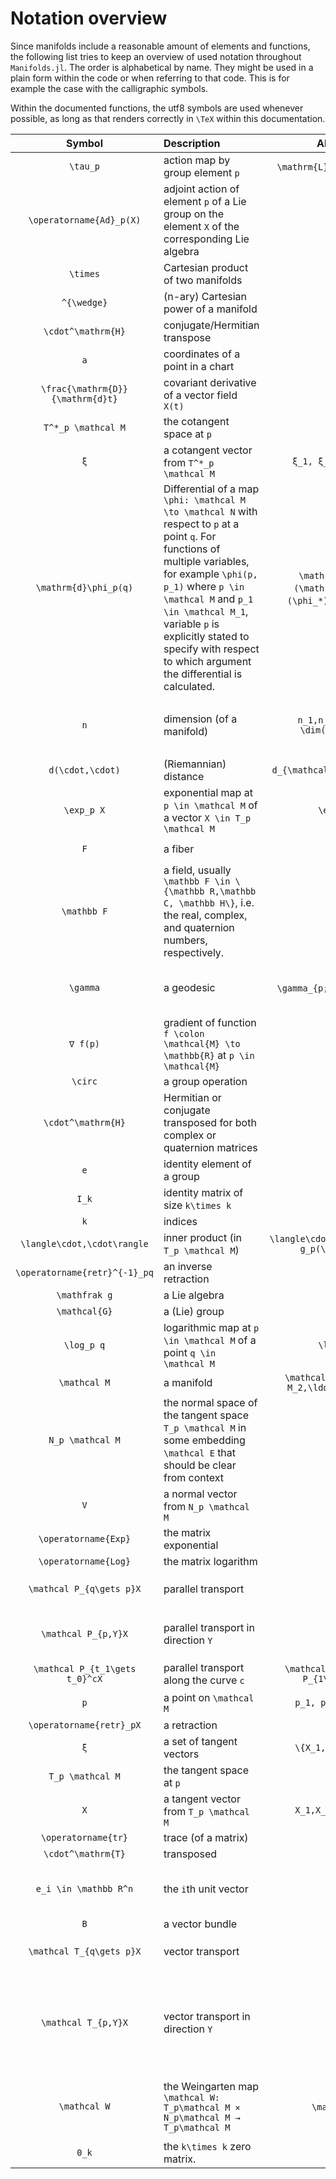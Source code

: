 # Notation overview

Since manifolds include a reasonable amount of elements and functions, the following list tries to keep an overview of used notation throughout `Manifolds.jl`.
The order is alphabetical by name.
They might be used in a plain form within the code or when referring to that code.
This is for example the case with the calligraphic symbols.

Within the documented functions, the utf8 symbols are used whenever possible, as long as that renders correctly in ``\TeX`` within this documentation.

| Symbol | Description | Also used | Comment |
|:--:|:--------------- |:--:|:-- |
| ``\tau_p`` | action map by group element ``p`` | ``\mathrm{L}_p``, ``\mathrm{R}_p`` | either left or right |
| ``\operatorname{Ad}_p(X)`` | adjoint action of element ``p`` of a Lie group on the element ``X`` of the corresponding Lie algebra | | |
| ``\times`` | Cartesian product of two manifolds | | see [`ProductManifold`](@ref) |
| ``^{\wedge}`` | (n-ary) Cartesian power of a manifold | | see [`PowerManifold`](https://juliamanifolds.github.io/ManifoldsBase.jl/stable/manifolds.html#ManifoldsBase.PowerManifold) |
| ``\cdot^\mathrm{H}`` | conjugate/Hermitian transpose | |
| ``a`` | coordinates of a point in a chart | | see [`get_parameters`](@ref) |
| ``\frac{\mathrm{D}}{\mathrm{d}t}`` | covariant derivative of a vector field ``X(t)`` | | |
| ``T^*_p \mathcal M`` | the cotangent space at ``p`` | | |
| ``ξ`` | a cotangent vector from ``T^*_p \mathcal M`` | ``ξ_1, ξ_2,… ,η,\zeta`` | sometimes written with base point ``ξ_p``. |
| ``\mathrm{d}\phi_p(q)`` | Differential of a map ``\phi: \mathcal M \to \mathcal N`` with respect to ``p`` at a point ``q``. For functions of multiple variables, for example ``\phi(p, p_1)`` where ``p \in \mathcal M`` and ``p_1 \in \mathcal M_1``, variable ``p`` is explicitly stated to specify with respect to which argument the differential is calculated. | ``\mathrm{d}\phi_q``, ``(\mathrm{d}\phi)_q``, ``(\phi_*)_q``, ``D_p\phi(q)`` | pushes tangent vectors ``X \in T_q \mathcal M`` forward to ``\mathrm{d}\phi_p(q)[X] \in T_{\phi(q)} \mathcal N`` |
| ``n`` | dimension (of a manifold) | ``n_1,n_2,\ldots,m, \dim(\mathcal M)``| for the real dimension sometimes also ``\dim_{\mathbb R}(\mathcal M)``|
| ``d(\cdot,\cdot)`` | (Riemannian) distance | ``d_{\mathcal M}(\cdot,\cdot)`` | |
| ``\exp_p X`` | exponential map at ``p \in \mathcal M`` of a vector ``X \in T_p \mathcal M`` | ``\exp_p(X)`` | |
| ``F`` | a fiber | | see [`VectorBundleFibers`](@ref) |
| ``\mathbb F`` | a field, usually ``\mathbb F \in \{\mathbb R,\mathbb C, \mathbb H\}``, i.e. the real, complex, and quaternion numbers, respectively. | |field a manifold or a basis is based on |
| ``\gamma`` | a geodesic | ``\gamma_{p;q}``, ``\gamma_{p,X}`` | connecting two points ``p,q`` or starting in ``p`` with velocity ``X``. |
| ``∇ f(p)`` | gradient of function ``f \colon \mathcal{M} \to \mathbb{R}`` at ``p \in \mathcal{M}`` | | |
| ``\circ`` | a group operation | |
| ``\cdot^\mathrm{H}`` | Hermitian or conjugate transposed for both complex or quaternion matrices| |
| ``e`` | identity element of a group | |
| ``I_k`` | identity matrix of size ``k\times k`` | |
| ``k`` | indices | ``i,j`` | |
| ``\langle\cdot,\cdot\rangle`` | inner product (in ``T_p \mathcal M``) | ``\langle\cdot,\cdot\rangle_p, g_p(\cdot,\cdot)`` |
| ``\operatorname{retr}^{-1}_pq``|  an inverse retraction | |
| ``\mathfrak g`` | a Lie algebra | |
| ``\mathcal{G}`` | a (Lie) group | |
| ``\log_p q`` | logarithmic map at ``p \in \mathcal M`` of a point ``q \in \mathcal M`` | ``\log_p(q)`` | |
| ``\mathcal M`` | a manifold | ``\mathcal M_1, \mathcal M_2,\ldots,\mathcal N`` | |
| ``N_p \mathcal M`` | the normal space of the tangent space ``T_p \mathcal M`` in some embedding ``\mathcal E`` that should be clear from context |
| ``V`` | a normal vector from ``N_p \mathcal M`` | ``W`` | |
| ``\operatorname{Exp}`` | the matrix exponential | |
| ``\operatorname{Log}`` | the matrix logarithm | |
| ``\mathcal P_{q\gets p}X`` | parallel transport | | of the vector ``X`` from ``T_p\mathcal M`` to ``T_q\mathcal M``
| ``\mathcal P_{p,Y}X`` | parallel transport in direction ``Y`` | | of the vector ``X`` from ``T_p\mathcal M`` to ``T_q\mathcal M``, ``q = \exp_pY``
| ``\mathcal P_{t_1\gets t_0}^cX`` | parallel transport along the curve ``c``| ``\mathcal P^cX=\mathcal P_{1\gets 0}^cX`` | of the vector ``X`` from ``p=c(0)`` to ``c(1)``
| ``p`` | a point on ``\mathcal M`` | ``p_1, p_2, \ldots,q`` | for 3 points one might use ``x,y,z`` |
| ``\operatorname{retr}_pX``|  a retraction | |
| ``ξ`` | a set of tangent vectors | ``\{X_1,\ldots,X_n\}`` | |
| ``T_p \mathcal M`` | the tangent space at ``p`` | | |
| ``X`` | a tangent vector from ``T_p \mathcal M`` | ``X_1,X_2,\ldots,Y,Z`` | sometimes written with base point ``X_p`` |
| ``\operatorname{tr}`` | trace (of a matrix) | |
| ``\cdot^\mathrm{T}`` | transposed | |
| ``e_i \in \mathbb R^n`` | the ``i``th unit vector | ``e_i^n`` | the space dimension (``n``) is omited, when clear from context
| ``B`` | a vector bundle | |
| ``\mathcal T_{q\gets p}X`` | vector transport | | of the vector ``X`` from ``T_p\mathcal M`` to ``T_q\mathcal M``
| ``\mathcal T_{p,Y}X`` | vector transport in direction ``Y`` | | of the vector ``X`` from ``T_p\mathcal M`` to ``T_q\mathcal M``, where ``q`` is deretmined by ``Y``, for example using the exponential map or some retraction. |
| ``\mathcal W`` | the Weingarten map ``\mathcal W: T_p\mathcal M × N_p\mathcal M → T_p\mathcal M`` | ``\mathcal W_p`` | the second notation to emphasize the dependency of the point ``p\in\mathcal M`` |
| ``0_k`` | the ``k\times k`` zero matrix. | |
